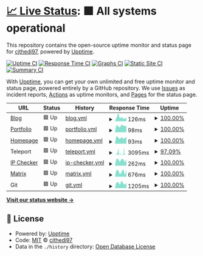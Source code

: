 # [📈 Live Status](https://status.cjthedj97.com): <!--live status--> **🟩 All systems operational**

This repository contains the open-source uptime monitor and status page for [cjthedj97](https://status.cjthedj97.com), powered by [Upptime](https://github.com/upptime/upptime).

[![Uptime CI](https://github.com/cjthedj97/status.cjthedj97.com/workflows/Uptime%20CI/badge.svg)](https://github.com/cjthedj97/status.cjthedj97.com/actions?query=workflow%3A%22Uptime+CI%22)
[![Response Time CI](https://github.com/cjthedj97/status.cjthedj97.com/workflows/Response%20Time%20CI/badge.svg)](https://github.com/cjthedj97/status.cjthedj97.com/actions?query=workflow%3A%22Response+Time+CI%22)
[![Graphs CI](https://github.com/cjthedj97/status.cjthedj97.com/workflows/Graphs%20CI/badge.svg)](https://github.com/cjthedj97/status.cjthedj97.com/actions?query=workflow%3A%22Graphs+CI%22)
[![Static Site CI](https://github.com/cjthedj97/status.cjthedj97.com/workflows/Static%20Site%20CI/badge.svg)](https://github.com/cjthedj97/status.cjthedj97.com/actions?query=workflow%3A%22Static+Site+CI%22)
[![Summary CI](https://github.com/cjthedj97/status.cjthedj97.com/workflows/Summary%20CI/badge.svg)](https://github.com/cjthedj97/status.cjthedj97.com/actions?query=workflow%3A%22Summary+CI%22)

With [Upptime](https://upptime.js.org), you can get your own unlimited and free uptime monitor and status page, powered entirely by a GitHub repository. We use [Issues](https://github.com/cjthedj97/status.cjthedj97.com/issues) as incident reports, [Actions](https://github.com/cjthedj97/status.cjthedj97.com/actions) as uptime monitors, and [Pages](https://status.cjthedj97.com) for the status page.

<!--start: status pages-->
<!-- This summary is generated by Upptime (https://github.com/upptime/upptime) -->
<!-- Do not edit this manually, your changes will be overwritten -->
<!-- prettier-ignore -->
| URL | Status | History | Response Time | Uptime |
| --- | ------ | ------- | ------------- | ------ |
| <img alt="" src="https://cjthedj97.me/fav.ico" height="13"> [Blog](https://blog.cjthedj97.me) | 🟩 Up | [blog.yml](https://github.com/cjthedj97/status.cjthedj97.com/commits/HEAD/history/blog.yml) | <details><summary><img alt="Response time graph" src="./graphs/blog/response-time-week.png" height="20"> 126ms</summary><br><a href="https://status.cjthedj97.com/history/blog"><img alt="Response time 150" src="https://img.shields.io/endpoint?url=https%3A%2F%2Fraw.githubusercontent.com%2Fcjthedj97%2Fstatus.cjthedj97.com%2FHEAD%2Fapi%2Fblog%2Fresponse-time.json"></a><br><a href="https://status.cjthedj97.com/history/blog"><img alt="24-hour response time 117" src="https://img.shields.io/endpoint?url=https%3A%2F%2Fraw.githubusercontent.com%2Fcjthedj97%2Fstatus.cjthedj97.com%2FHEAD%2Fapi%2Fblog%2Fresponse-time-day.json"></a><br><a href="https://status.cjthedj97.com/history/blog"><img alt="7-day response time 126" src="https://img.shields.io/endpoint?url=https%3A%2F%2Fraw.githubusercontent.com%2Fcjthedj97%2Fstatus.cjthedj97.com%2FHEAD%2Fapi%2Fblog%2Fresponse-time-week.json"></a><br><a href="https://status.cjthedj97.com/history/blog"><img alt="30-day response time 126" src="https://img.shields.io/endpoint?url=https%3A%2F%2Fraw.githubusercontent.com%2Fcjthedj97%2Fstatus.cjthedj97.com%2FHEAD%2Fapi%2Fblog%2Fresponse-time-month.json"></a><br><a href="https://status.cjthedj97.com/history/blog"><img alt="1-year response time 150" src="https://img.shields.io/endpoint?url=https%3A%2F%2Fraw.githubusercontent.com%2Fcjthedj97%2Fstatus.cjthedj97.com%2FHEAD%2Fapi%2Fblog%2Fresponse-time-year.json"></a></details> | <details><summary><a href="https://status.cjthedj97.com/history/blog">100.00%</a></summary><a href="https://status.cjthedj97.com/history/blog"><img alt="All-time uptime 99.98%" src="https://img.shields.io/endpoint?url=https%3A%2F%2Fraw.githubusercontent.com%2Fcjthedj97%2Fstatus.cjthedj97.com%2FHEAD%2Fapi%2Fblog%2Fuptime.json"></a><br><a href="https://status.cjthedj97.com/history/blog"><img alt="24-hour uptime 100.00%" src="https://img.shields.io/endpoint?url=https%3A%2F%2Fraw.githubusercontent.com%2Fcjthedj97%2Fstatus.cjthedj97.com%2FHEAD%2Fapi%2Fblog%2Fuptime-day.json"></a><br><a href="https://status.cjthedj97.com/history/blog"><img alt="7-day uptime 100.00%" src="https://img.shields.io/endpoint?url=https%3A%2F%2Fraw.githubusercontent.com%2Fcjthedj97%2Fstatus.cjthedj97.com%2FHEAD%2Fapi%2Fblog%2Fuptime-week.json"></a><br><a href="https://status.cjthedj97.com/history/blog"><img alt="30-day uptime 100.00%" src="https://img.shields.io/endpoint?url=https%3A%2F%2Fraw.githubusercontent.com%2Fcjthedj97%2Fstatus.cjthedj97.com%2FHEAD%2Fapi%2Fblog%2Fuptime-month.json"></a><br><a href="https://status.cjthedj97.com/history/blog"><img alt="1-year uptime 99.98%" src="https://img.shields.io/endpoint?url=https%3A%2F%2Fraw.githubusercontent.com%2Fcjthedj97%2Fstatus.cjthedj97.com%2FHEAD%2Fapi%2Fblog%2Fuptime-year.json"></a></details>
| <img alt="" src="https://favicons.githubusercontent.com/portfolio.cjthedj97.me" height="13"> [Portfolio](https://portfolio.cjthedj97.me) | 🟩 Up | [portfolio.yml](https://github.com/cjthedj97/status.cjthedj97.com/commits/HEAD/history/portfolio.yml) | <details><summary><img alt="Response time graph" src="./graphs/portfolio/response-time-week.png" height="20"> 98ms</summary><br><a href="https://status.cjthedj97.com/history/portfolio"><img alt="Response time 183" src="https://img.shields.io/endpoint?url=https%3A%2F%2Fraw.githubusercontent.com%2Fcjthedj97%2Fstatus.cjthedj97.com%2FHEAD%2Fapi%2Fportfolio%2Fresponse-time.json"></a><br><a href="https://status.cjthedj97.com/history/portfolio"><img alt="24-hour response time 91" src="https://img.shields.io/endpoint?url=https%3A%2F%2Fraw.githubusercontent.com%2Fcjthedj97%2Fstatus.cjthedj97.com%2FHEAD%2Fapi%2Fportfolio%2Fresponse-time-day.json"></a><br><a href="https://status.cjthedj97.com/history/portfolio"><img alt="7-day response time 98" src="https://img.shields.io/endpoint?url=https%3A%2F%2Fraw.githubusercontent.com%2Fcjthedj97%2Fstatus.cjthedj97.com%2FHEAD%2Fapi%2Fportfolio%2Fresponse-time-week.json"></a><br><a href="https://status.cjthedj97.com/history/portfolio"><img alt="30-day response time 137" src="https://img.shields.io/endpoint?url=https%3A%2F%2Fraw.githubusercontent.com%2Fcjthedj97%2Fstatus.cjthedj97.com%2FHEAD%2Fapi%2Fportfolio%2Fresponse-time-month.json"></a><br><a href="https://status.cjthedj97.com/history/portfolio"><img alt="1-year response time 183" src="https://img.shields.io/endpoint?url=https%3A%2F%2Fraw.githubusercontent.com%2Fcjthedj97%2Fstatus.cjthedj97.com%2FHEAD%2Fapi%2Fportfolio%2Fresponse-time-year.json"></a></details> | <details><summary><a href="https://status.cjthedj97.com/history/portfolio">100.00%</a></summary><a href="https://status.cjthedj97.com/history/portfolio"><img alt="All-time uptime 99.98%" src="https://img.shields.io/endpoint?url=https%3A%2F%2Fraw.githubusercontent.com%2Fcjthedj97%2Fstatus.cjthedj97.com%2FHEAD%2Fapi%2Fportfolio%2Fuptime.json"></a><br><a href="https://status.cjthedj97.com/history/portfolio"><img alt="24-hour uptime 100.00%" src="https://img.shields.io/endpoint?url=https%3A%2F%2Fraw.githubusercontent.com%2Fcjthedj97%2Fstatus.cjthedj97.com%2FHEAD%2Fapi%2Fportfolio%2Fuptime-day.json"></a><br><a href="https://status.cjthedj97.com/history/portfolio"><img alt="7-day uptime 100.00%" src="https://img.shields.io/endpoint?url=https%3A%2F%2Fraw.githubusercontent.com%2Fcjthedj97%2Fstatus.cjthedj97.com%2FHEAD%2Fapi%2Fportfolio%2Fuptime-week.json"></a><br><a href="https://status.cjthedj97.com/history/portfolio"><img alt="30-day uptime 100.00%" src="https://img.shields.io/endpoint?url=https%3A%2F%2Fraw.githubusercontent.com%2Fcjthedj97%2Fstatus.cjthedj97.com%2FHEAD%2Fapi%2Fportfolio%2Fuptime-month.json"></a><br><a href="https://status.cjthedj97.com/history/portfolio"><img alt="1-year uptime 99.98%" src="https://img.shields.io/endpoint?url=https%3A%2F%2Fraw.githubusercontent.com%2Fcjthedj97%2Fstatus.cjthedj97.com%2FHEAD%2Fapi%2Fportfolio%2Fuptime-year.json"></a></details>
| <img alt="" src="https://cjthedj97.me/fav.ico" height="13"> [Homepage](https://cjthedj97.me) | 🟩 Up | [homepage.yml](https://github.com/cjthedj97/status.cjthedj97.com/commits/HEAD/history/homepage.yml) | <details><summary><img alt="Response time graph" src="./graphs/homepage/response-time-week.png" height="20"> 93ms</summary><br><a href="https://status.cjthedj97.com/history/homepage"><img alt="Response time 148" src="https://img.shields.io/endpoint?url=https%3A%2F%2Fraw.githubusercontent.com%2Fcjthedj97%2Fstatus.cjthedj97.com%2FHEAD%2Fapi%2Fhomepage%2Fresponse-time.json"></a><br><a href="https://status.cjthedj97.com/history/homepage"><img alt="24-hour response time 103" src="https://img.shields.io/endpoint?url=https%3A%2F%2Fraw.githubusercontent.com%2Fcjthedj97%2Fstatus.cjthedj97.com%2FHEAD%2Fapi%2Fhomepage%2Fresponse-time-day.json"></a><br><a href="https://status.cjthedj97.com/history/homepage"><img alt="7-day response time 93" src="https://img.shields.io/endpoint?url=https%3A%2F%2Fraw.githubusercontent.com%2Fcjthedj97%2Fstatus.cjthedj97.com%2FHEAD%2Fapi%2Fhomepage%2Fresponse-time-week.json"></a><br><a href="https://status.cjthedj97.com/history/homepage"><img alt="30-day response time 110" src="https://img.shields.io/endpoint?url=https%3A%2F%2Fraw.githubusercontent.com%2Fcjthedj97%2Fstatus.cjthedj97.com%2FHEAD%2Fapi%2Fhomepage%2Fresponse-time-month.json"></a><br><a href="https://status.cjthedj97.com/history/homepage"><img alt="1-year response time 148" src="https://img.shields.io/endpoint?url=https%3A%2F%2Fraw.githubusercontent.com%2Fcjthedj97%2Fstatus.cjthedj97.com%2FHEAD%2Fapi%2Fhomepage%2Fresponse-time-year.json"></a></details> | <details><summary><a href="https://status.cjthedj97.com/history/homepage">100.00%</a></summary><a href="https://status.cjthedj97.com/history/homepage"><img alt="All-time uptime 99.98%" src="https://img.shields.io/endpoint?url=https%3A%2F%2Fraw.githubusercontent.com%2Fcjthedj97%2Fstatus.cjthedj97.com%2FHEAD%2Fapi%2Fhomepage%2Fuptime.json"></a><br><a href="https://status.cjthedj97.com/history/homepage"><img alt="24-hour uptime 100.00%" src="https://img.shields.io/endpoint?url=https%3A%2F%2Fraw.githubusercontent.com%2Fcjthedj97%2Fstatus.cjthedj97.com%2FHEAD%2Fapi%2Fhomepage%2Fuptime-day.json"></a><br><a href="https://status.cjthedj97.com/history/homepage"><img alt="7-day uptime 100.00%" src="https://img.shields.io/endpoint?url=https%3A%2F%2Fraw.githubusercontent.com%2Fcjthedj97%2Fstatus.cjthedj97.com%2FHEAD%2Fapi%2Fhomepage%2Fuptime-week.json"></a><br><a href="https://status.cjthedj97.com/history/homepage"><img alt="30-day uptime 100.00%" src="https://img.shields.io/endpoint?url=https%3A%2F%2Fraw.githubusercontent.com%2Fcjthedj97%2Fstatus.cjthedj97.com%2FHEAD%2Fapi%2Fhomepage%2Fuptime-month.json"></a><br><a href="https://status.cjthedj97.com/history/homepage"><img alt="1-year uptime 99.98%" src="https://img.shields.io/endpoint?url=https%3A%2F%2Fraw.githubusercontent.com%2Fcjthedj97%2Fstatus.cjthedj97.com%2FHEAD%2Fapi%2Fhomepage%2Fuptime-year.json"></a></details>
| <img alt="" src="https://favicons.githubusercontent.com/null" height="13"> Teleport | 🟩 Up | [teleport.yml](https://github.com/cjthedj97/status.cjthedj97.com/commits/HEAD/history/teleport.yml) | <details><summary><img alt="Response time graph" src="./graphs/teleport/response-time-week.png" height="20"> 3095ms</summary><br><a href="https://status.cjthedj97.com/history/teleport"><img alt="Response time 950" src="https://img.shields.io/endpoint?url=https%3A%2F%2Fraw.githubusercontent.com%2Fcjthedj97%2Fstatus.cjthedj97.com%2FHEAD%2Fapi%2Fteleport%2Fresponse-time.json"></a><br><a href="https://status.cjthedj97.com/history/teleport"><img alt="24-hour response time 461" src="https://img.shields.io/endpoint?url=https%3A%2F%2Fraw.githubusercontent.com%2Fcjthedj97%2Fstatus.cjthedj97.com%2FHEAD%2Fapi%2Fteleport%2Fresponse-time-day.json"></a><br><a href="https://status.cjthedj97.com/history/teleport"><img alt="7-day response time 3095" src="https://img.shields.io/endpoint?url=https%3A%2F%2Fraw.githubusercontent.com%2Fcjthedj97%2Fstatus.cjthedj97.com%2FHEAD%2Fapi%2Fteleport%2Fresponse-time-week.json"></a><br><a href="https://status.cjthedj97.com/history/teleport"><img alt="30-day response time 1495" src="https://img.shields.io/endpoint?url=https%3A%2F%2Fraw.githubusercontent.com%2Fcjthedj97%2Fstatus.cjthedj97.com%2FHEAD%2Fapi%2Fteleport%2Fresponse-time-month.json"></a><br><a href="https://status.cjthedj97.com/history/teleport"><img alt="1-year response time 950" src="https://img.shields.io/endpoint?url=https%3A%2F%2Fraw.githubusercontent.com%2Fcjthedj97%2Fstatus.cjthedj97.com%2FHEAD%2Fapi%2Fteleport%2Fresponse-time-year.json"></a></details> | <details><summary><a href="https://status.cjthedj97.com/history/teleport">97.09%</a></summary><a href="https://status.cjthedj97.com/history/teleport"><img alt="All-time uptime 99.16%" src="https://img.shields.io/endpoint?url=https%3A%2F%2Fraw.githubusercontent.com%2Fcjthedj97%2Fstatus.cjthedj97.com%2FHEAD%2Fapi%2Fteleport%2Fuptime.json"></a><br><a href="https://status.cjthedj97.com/history/teleport"><img alt="24-hour uptime 94.76%" src="https://img.shields.io/endpoint?url=https%3A%2F%2Fraw.githubusercontent.com%2Fcjthedj97%2Fstatus.cjthedj97.com%2FHEAD%2Fapi%2Fteleport%2Fuptime-day.json"></a><br><a href="https://status.cjthedj97.com/history/teleport"><img alt="7-day uptime 97.09%" src="https://img.shields.io/endpoint?url=https%3A%2F%2Fraw.githubusercontent.com%2Fcjthedj97%2Fstatus.cjthedj97.com%2FHEAD%2Fapi%2Fteleport%2Fuptime-week.json"></a><br><a href="https://status.cjthedj97.com/history/teleport"><img alt="30-day uptime 98.96%" src="https://img.shields.io/endpoint?url=https%3A%2F%2Fraw.githubusercontent.com%2Fcjthedj97%2Fstatus.cjthedj97.com%2FHEAD%2Fapi%2Fteleport%2Fuptime-month.json"></a><br><a href="https://status.cjthedj97.com/history/teleport"><img alt="1-year uptime 99.16%" src="https://img.shields.io/endpoint?url=https%3A%2F%2Fraw.githubusercontent.com%2Fcjthedj97%2Fstatus.cjthedj97.com%2FHEAD%2Fapi%2Fteleport%2Fuptime-year.json"></a></details>
| <img alt="" src="https://cjthedj97.me/fav.ico" height="13"> [IP Checker](https://ip.cjthedj97.me) | 🟩 Up | [ip-checker.yml](https://github.com/cjthedj97/status.cjthedj97.com/commits/HEAD/history/ip-checker.yml) | <details><summary><img alt="Response time graph" src="./graphs/ip-checker/response-time-week.png" height="20"> 262ms</summary><br><a href="https://status.cjthedj97.com/history/ip-checker"><img alt="Response time 270" src="https://img.shields.io/endpoint?url=https%3A%2F%2Fraw.githubusercontent.com%2Fcjthedj97%2Fstatus.cjthedj97.com%2FHEAD%2Fapi%2Fip-checker%2Fresponse-time.json"></a><br><a href="https://status.cjthedj97.com/history/ip-checker"><img alt="24-hour response time 285" src="https://img.shields.io/endpoint?url=https%3A%2F%2Fraw.githubusercontent.com%2Fcjthedj97%2Fstatus.cjthedj97.com%2FHEAD%2Fapi%2Fip-checker%2Fresponse-time-day.json"></a><br><a href="https://status.cjthedj97.com/history/ip-checker"><img alt="7-day response time 262" src="https://img.shields.io/endpoint?url=https%3A%2F%2Fraw.githubusercontent.com%2Fcjthedj97%2Fstatus.cjthedj97.com%2FHEAD%2Fapi%2Fip-checker%2Fresponse-time-week.json"></a><br><a href="https://status.cjthedj97.com/history/ip-checker"><img alt="30-day response time 262" src="https://img.shields.io/endpoint?url=https%3A%2F%2Fraw.githubusercontent.com%2Fcjthedj97%2Fstatus.cjthedj97.com%2FHEAD%2Fapi%2Fip-checker%2Fresponse-time-month.json"></a><br><a href="https://status.cjthedj97.com/history/ip-checker"><img alt="1-year response time 270" src="https://img.shields.io/endpoint?url=https%3A%2F%2Fraw.githubusercontent.com%2Fcjthedj97%2Fstatus.cjthedj97.com%2FHEAD%2Fapi%2Fip-checker%2Fresponse-time-year.json"></a></details> | <details><summary><a href="https://status.cjthedj97.com/history/ip-checker">100.00%</a></summary><a href="https://status.cjthedj97.com/history/ip-checker"><img alt="All-time uptime 100.00%" src="https://img.shields.io/endpoint?url=https%3A%2F%2Fraw.githubusercontent.com%2Fcjthedj97%2Fstatus.cjthedj97.com%2FHEAD%2Fapi%2Fip-checker%2Fuptime.json"></a><br><a href="https://status.cjthedj97.com/history/ip-checker"><img alt="24-hour uptime 100.00%" src="https://img.shields.io/endpoint?url=https%3A%2F%2Fraw.githubusercontent.com%2Fcjthedj97%2Fstatus.cjthedj97.com%2FHEAD%2Fapi%2Fip-checker%2Fuptime-day.json"></a><br><a href="https://status.cjthedj97.com/history/ip-checker"><img alt="7-day uptime 100.00%" src="https://img.shields.io/endpoint?url=https%3A%2F%2Fraw.githubusercontent.com%2Fcjthedj97%2Fstatus.cjthedj97.com%2FHEAD%2Fapi%2Fip-checker%2Fuptime-week.json"></a><br><a href="https://status.cjthedj97.com/history/ip-checker"><img alt="30-day uptime 100.00%" src="https://img.shields.io/endpoint?url=https%3A%2F%2Fraw.githubusercontent.com%2Fcjthedj97%2Fstatus.cjthedj97.com%2FHEAD%2Fapi%2Fip-checker%2Fuptime-month.json"></a><br><a href="https://status.cjthedj97.com/history/ip-checker"><img alt="1-year uptime 100.00%" src="https://img.shields.io/endpoint?url=https%3A%2F%2Fraw.githubusercontent.com%2Fcjthedj97%2Fstatus.cjthedj97.com%2FHEAD%2Fapi%2Fip-checker%2Fuptime-year.json"></a></details>
| <img alt="" src="https://favicons.githubusercontent.com/matrix.cjthedj97.com" height="13"> [Matrix](https://matrix.cjthedj97.com) | 🟩 Up | [matrix.yml](https://github.com/cjthedj97/status.cjthedj97.com/commits/HEAD/history/matrix.yml) | <details><summary><img alt="Response time graph" src="./graphs/matrix/response-time-week.png" height="20"> 676ms</summary><br><a href="https://status.cjthedj97.com/history/matrix"><img alt="Response time 984" src="https://img.shields.io/endpoint?url=https%3A%2F%2Fraw.githubusercontent.com%2Fcjthedj97%2Fstatus.cjthedj97.com%2FHEAD%2Fapi%2Fmatrix%2Fresponse-time.json"></a><br><a href="https://status.cjthedj97.com/history/matrix"><img alt="24-hour response time 915" src="https://img.shields.io/endpoint?url=https%3A%2F%2Fraw.githubusercontent.com%2Fcjthedj97%2Fstatus.cjthedj97.com%2FHEAD%2Fapi%2Fmatrix%2Fresponse-time-day.json"></a><br><a href="https://status.cjthedj97.com/history/matrix"><img alt="7-day response time 676" src="https://img.shields.io/endpoint?url=https%3A%2F%2Fraw.githubusercontent.com%2Fcjthedj97%2Fstatus.cjthedj97.com%2FHEAD%2Fapi%2Fmatrix%2Fresponse-time-week.json"></a><br><a href="https://status.cjthedj97.com/history/matrix"><img alt="30-day response time 794" src="https://img.shields.io/endpoint?url=https%3A%2F%2Fraw.githubusercontent.com%2Fcjthedj97%2Fstatus.cjthedj97.com%2FHEAD%2Fapi%2Fmatrix%2Fresponse-time-month.json"></a><br><a href="https://status.cjthedj97.com/history/matrix"><img alt="1-year response time 984" src="https://img.shields.io/endpoint?url=https%3A%2F%2Fraw.githubusercontent.com%2Fcjthedj97%2Fstatus.cjthedj97.com%2FHEAD%2Fapi%2Fmatrix%2Fresponse-time-year.json"></a></details> | <details><summary><a href="https://status.cjthedj97.com/history/matrix">100.00%</a></summary><a href="https://status.cjthedj97.com/history/matrix"><img alt="All-time uptime 99.69%" src="https://img.shields.io/endpoint?url=https%3A%2F%2Fraw.githubusercontent.com%2Fcjthedj97%2Fstatus.cjthedj97.com%2FHEAD%2Fapi%2Fmatrix%2Fuptime.json"></a><br><a href="https://status.cjthedj97.com/history/matrix"><img alt="24-hour uptime 100.00%" src="https://img.shields.io/endpoint?url=https%3A%2F%2Fraw.githubusercontent.com%2Fcjthedj97%2Fstatus.cjthedj97.com%2FHEAD%2Fapi%2Fmatrix%2Fuptime-day.json"></a><br><a href="https://status.cjthedj97.com/history/matrix"><img alt="7-day uptime 100.00%" src="https://img.shields.io/endpoint?url=https%3A%2F%2Fraw.githubusercontent.com%2Fcjthedj97%2Fstatus.cjthedj97.com%2FHEAD%2Fapi%2Fmatrix%2Fuptime-week.json"></a><br><a href="https://status.cjthedj97.com/history/matrix"><img alt="30-day uptime 100.00%" src="https://img.shields.io/endpoint?url=https%3A%2F%2Fraw.githubusercontent.com%2Fcjthedj97%2Fstatus.cjthedj97.com%2FHEAD%2Fapi%2Fmatrix%2Fuptime-month.json"></a><br><a href="https://status.cjthedj97.com/history/matrix"><img alt="1-year uptime 99.69%" src="https://img.shields.io/endpoint?url=https%3A%2F%2Fraw.githubusercontent.com%2Fcjthedj97%2Fstatus.cjthedj97.com%2FHEAD%2Fapi%2Fmatrix%2Fuptime-year.json"></a></details>
| <img alt="" src="https://favicons.githubusercontent.com/null" height="13"> Git | 🟩 Up | [git.yml](https://github.com/cjthedj97/status.cjthedj97.com/commits/HEAD/history/git.yml) | <details><summary><img alt="Response time graph" src="./graphs/git/response-time-week.png" height="20"> 1205ms</summary><br><a href="https://status.cjthedj97.com/history/git"><img alt="Response time 1130" src="https://img.shields.io/endpoint?url=https%3A%2F%2Fraw.githubusercontent.com%2Fcjthedj97%2Fstatus.cjthedj97.com%2FHEAD%2Fapi%2Fgit%2Fresponse-time.json"></a><br><a href="https://status.cjthedj97.com/history/git"><img alt="24-hour response time 1291" src="https://img.shields.io/endpoint?url=https%3A%2F%2Fraw.githubusercontent.com%2Fcjthedj97%2Fstatus.cjthedj97.com%2FHEAD%2Fapi%2Fgit%2Fresponse-time-day.json"></a><br><a href="https://status.cjthedj97.com/history/git"><img alt="7-day response time 1205" src="https://img.shields.io/endpoint?url=https%3A%2F%2Fraw.githubusercontent.com%2Fcjthedj97%2Fstatus.cjthedj97.com%2FHEAD%2Fapi%2Fgit%2Fresponse-time-week.json"></a><br><a href="https://status.cjthedj97.com/history/git"><img alt="30-day response time 1127" src="https://img.shields.io/endpoint?url=https%3A%2F%2Fraw.githubusercontent.com%2Fcjthedj97%2Fstatus.cjthedj97.com%2FHEAD%2Fapi%2Fgit%2Fresponse-time-month.json"></a><br><a href="https://status.cjthedj97.com/history/git"><img alt="1-year response time 1130" src="https://img.shields.io/endpoint?url=https%3A%2F%2Fraw.githubusercontent.com%2Fcjthedj97%2Fstatus.cjthedj97.com%2FHEAD%2Fapi%2Fgit%2Fresponse-time-year.json"></a></details> | <details><summary><a href="https://status.cjthedj97.com/history/git">100.00%</a></summary><a href="https://status.cjthedj97.com/history/git"><img alt="All-time uptime 100.00%" src="https://img.shields.io/endpoint?url=https%3A%2F%2Fraw.githubusercontent.com%2Fcjthedj97%2Fstatus.cjthedj97.com%2FHEAD%2Fapi%2Fgit%2Fuptime.json"></a><br><a href="https://status.cjthedj97.com/history/git"><img alt="24-hour uptime 100.00%" src="https://img.shields.io/endpoint?url=https%3A%2F%2Fraw.githubusercontent.com%2Fcjthedj97%2Fstatus.cjthedj97.com%2FHEAD%2Fapi%2Fgit%2Fuptime-day.json"></a><br><a href="https://status.cjthedj97.com/history/git"><img alt="7-day uptime 100.00%" src="https://img.shields.io/endpoint?url=https%3A%2F%2Fraw.githubusercontent.com%2Fcjthedj97%2Fstatus.cjthedj97.com%2FHEAD%2Fapi%2Fgit%2Fuptime-week.json"></a><br><a href="https://status.cjthedj97.com/history/git"><img alt="30-day uptime 100.00%" src="https://img.shields.io/endpoint?url=https%3A%2F%2Fraw.githubusercontent.com%2Fcjthedj97%2Fstatus.cjthedj97.com%2FHEAD%2Fapi%2Fgit%2Fuptime-month.json"></a><br><a href="https://status.cjthedj97.com/history/git"><img alt="1-year uptime 100.00%" src="https://img.shields.io/endpoint?url=https%3A%2F%2Fraw.githubusercontent.com%2Fcjthedj97%2Fstatus.cjthedj97.com%2FHEAD%2Fapi%2Fgit%2Fuptime-year.json"></a></details>

<!--end: status pages-->

[**Visit our status website →**](https://status.cjthedj97.com)

## 📄 License

- Powered by: [Upptime](https://github.com/upptime/upptime)
- Code: [MIT](./LICENSE) © [cjthedj97](https://status.cjthedj97.com)
- Data in the `./history` directory: [Open Database License](https://opendatacommons.org/licenses/odbl/1-0/)
